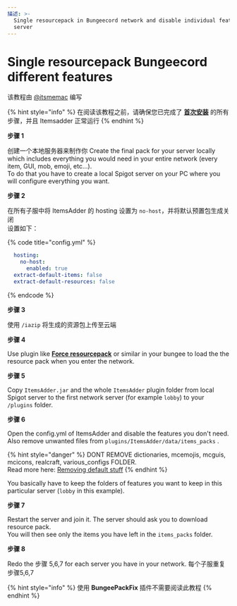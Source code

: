 ```yaml
---
描述: >-
  Single resourcepack in Bungeecord network and disable individual features per
  server
---
```


# Single resourcepack Bungeecord different features

该教程由 [@itsmemac](https://github.com/LoneDev6/Wiki-ItemsAdder/pull/35) 编写

{% hint style="info" %}
在阅读该教程之前，请确保您已完成了 [**首次安装**](https://itemsadder.devs.beer/first-install)  的所有步骤，并且 Itemsadder 正常运行
{% endhint %}

**步骤 1**

创建一个本地服务器来制作你
Create the final pack for your server locally which includes everything you would need in your entire network (every item, GUI, mob, emoji, etc...).\
To do that you have to create a local Spigot server on your PC where you will configure everything you want.

**步骤 2**

在所有子服中将 ItemsAdder 的 hosting 设置为 `no-host`，并将默认预置包生成关闭
<br>设置如下：

{% code title="config.yml" %}
```yaml
  hosting:
    no-host:
      enabled: true
  extract-default-items: false
  extract-default-resources: false
```
{% endcode %}

**步骤 3**

使用 `/iazip` 将生成的资源包上传至云端

**步骤 4**

Use plugin like [**Force resourcepack**](https://www.spigotmc.org/resources/force-resourcepacks.10499/) or similar in your bungee to load the the resource pack when you enter the network.

**步骤 5**

Copy `ItemsAdder.jar` and the whole `ItemsAdder` plugin folder from local Spigot server to the first network server (for example `lobby`) to your `/plugins` folder.

**步骤 6**

Open the config.yml of ItemsAdder and disable the features you don't need.\
Also remove unwanted files from `plugins/ItemsAdder/data/items_packs` .

{% hint style="danger" %}
DONT REMOVE dictionaries, mcemojis, mcguis, mcicons, realcraft, various\_configs FOLDER.\
Read more here: [Removing default stuff](removing-default-stuff/)
{% endhint %}

You basically have to keep the folders of features you want to keep in this particular server (`lobby` in this example).

**步骤 7**

Restart the server and join it. The server should ask you to download resource pack.\
You will then see only the items you have left in the `items_packs` folder.

**步骤 8**

Redo the 步骤 5,6,7 for each server you have in your network.
每个子服重复步骤5,6,7

{% hint style="info" %}
使用 **BungeePackFix**  插件不需要阅读此教程
{% endhint %}
